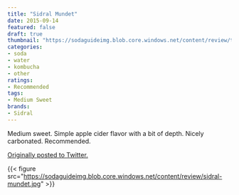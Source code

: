 ```yaml
---
title: "Sidral Mundet"
date: 2015-09-14
featured: false
draft: true
thumbnail: "https://sodaguideimg.blob.core.windows.net/content/review/thumbs/sidral-mundet.jpg"
categories:
- soda
- water
- kombucha
- other
ratings:
- Recommended
tags:
- Medium Sweet
brands:
- Sidral
---
```


Medium sweet. Simple apple cider flavor with a bit of depth. Nicely carbonated. Recommended.

[Originally posted to Twitter.](https://twitter.com/Cavorter/status/643561645101309953)

{{< figure src="https://sodaguideimg.blob.core.windows.net/content/review/sidral-mundet.jpg" >}}

